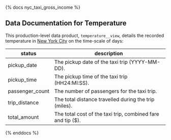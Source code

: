 {% docs nyc_taxi_gross_income %}

## Data Documentation for Temperature

This production-level data product, `temperature__view`, details the recorded temperature in [New York City](https://en.wikipedia.org/wiki/New_York_City) on the time-scale of days:

| status           | description                                                                   |
|------------------|-------------------------------------------------------------------------------|
| pickup_date      | The pickup date of the taxi trip (YYYY-MM-DD).                                |
| pickup_time      | The pickup time of the taxi trip (HH24:MI:SS).                                |
| passenger_count  | The number of passengers for the taxi trip.                                   |
| trip_distance    | The total distance travelled during the trip (miles).                         |
| total_amount     | The total cost of the taxi trip, combined fare and tip ($).                   |

{% enddocs %}

